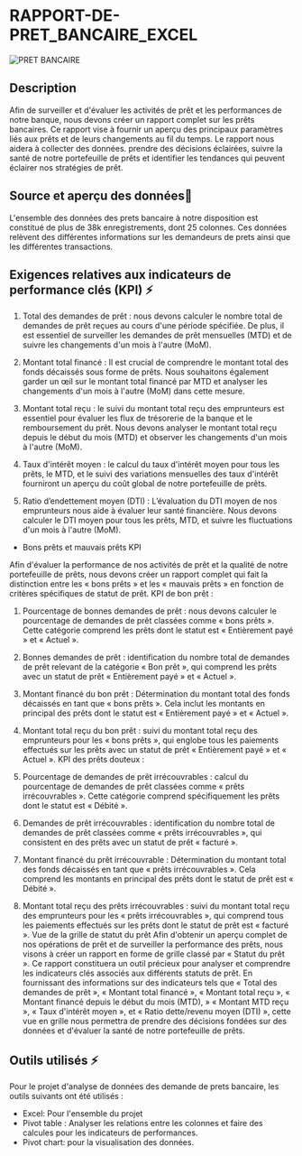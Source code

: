 # RAPPORT-DE-PRET_BANCAIRE_EXCEL
![PRET BANCAIRE](https://github.com/AnalystDose/RAPPORT-DE-PRET_BANCAIRE_EXCEL/assets/169387833/e6715b47-f011-4296-aa8a-bff29dd34f1f)

## Description

Afin de surveiller et d'évaluer les activités de prêt et les performances de notre banque, nous devons créer un rapport complet sur les prêts bancaires. Ce rapport vise à fournir un aperçu des principaux paramètres liés aux prêts et de leurs changements au fil du temps. Le rapport nous aidera à collecter des données. prendre des décisions éclairées, suivre la santé de notre portefeuille de prêts et identifier les tendances qui peuvent éclairer nos stratégies de prêt.

## Source et aperçu des données🚀
L'ensemble des données des prets bancaire à notre disposition est constitué de plus de 38k enregistrements, dont 25 colonnes.
Ces données relèvent des différentes informations sur les demandeurs de prets ainsi que les différentes transactions.

## Exigences relatives aux indicateurs de performance clés (KPI)  ⚡
1. Total des demandes de prêt : nous devons calculer le nombre total de demandes de prêt reçues au cours d'une période spécifiée. De plus, il est essentiel de surveiller les demandes de prêt mensuelles (MTD) et de suivre les changements d'un mois à l'autre (MoM).

2.	Montant total financé : Il est crucial de comprendre le montant total des fonds décaissés sous forme de prêts. Nous souhaitons également garder un œil sur le montant total financé par MTD et analyser les changements d'un mois à l'autre (MoM) dans cette mesure.

3.	Montant total reçu : le suivi du montant total reçu des emprunteurs est essentiel pour évaluer les flux de trésorerie de la banque et le remboursement du prêt. Nous devons analyser le montant total reçu depuis le début du mois (MTD) et observer les changements d'un mois à l'autre (MoM).

4.	Taux d'intérêt moyen : le calcul du taux d'intérêt moyen pour tous les prêts, le MTD, et le suivi des variations mensuelles des taux d'intérêt fourniront un aperçu du coût global de notre portefeuille de prêts.

5.	Ratio d’endettement moyen (DTI) : L’évaluation du DTI moyen de nos emprunteurs nous aide à évaluer leur santé financière. Nous devons calculer le DTI moyen pour tous les prêts, MTD, et suivre les fluctuations d'un mois à l'autre (MoM).




- Bons prêts et mauvais prêts KPI

Afin d'évaluer la performance de nos activités de prêt et la qualité de notre portefeuille de prêts, nous devons créer un rapport complet qui fait la distinction entre les « bons prêts » et les « mauvais prêts » en fonction de critères spécifiques de statut de prêt.
KPI de bon prêt :
1.	Pourcentage de bonnes demandes de prêt : nous devons calculer le pourcentage de demandes de prêt classées comme « bons prêts ». Cette catégorie comprend les prêts dont le statut est « Entièrement payé » et « Actuel ».
2.	Bonnes demandes de prêt : identification du nombre total de demandes de prêt relevant de la catégorie « Bon prêt », qui comprend les prêts avec un statut de prêt « Entièrement payé » et « Actuel ».
3.	Montant financé du bon prêt : Détermination du montant total des fonds décaissés en tant que « bons prêts ». Cela inclut les montants en principal des prêts dont le statut est « Entièrement payé » et « Actuel ».
4.	Montant total reçu du bon prêt : suivi du montant total reçu des emprunteurs pour les « bons prêts », qui englobe tous les paiements effectués sur les prêts avec un statut de prêt « Entièrement payé » et « Actuel ».
KPI des prêts douteux :
1.	Pourcentage de demandes de prêt irrécouvrables : calcul du pourcentage de demandes de prêt classées comme « prêts irrécouvrables ». Cette catégorie comprend spécifiquement les prêts dont le statut est « Débité ».
2.	Demandes de prêt irrécouvrables : identification du nombre total de demandes de prêt classées comme « prêts irrécouvrables », qui consistent en des prêts avec un statut de prêt « facturé ».
3.	Montant financé du prêt irrécouvrable : Détermination du montant total des fonds décaissés en tant que « prêts irrécouvrables ». Cela comprend les montants en principal des prêts dont le statut de prêt est « Débité ».

4.	Montant total reçu des prêts irrécouvrables : suivi du montant total reçu des emprunteurs pour les « prêts irrécouvrables », qui comprend tous les paiements effectués sur les prêts dont le statut de prêt est « facturé ».
Vue de la grille de statut du prêt
Afin d'obtenir un aperçu complet de nos opérations de prêt et de surveiller la performance des prêts, nous visons à créer un rapport en forme de grille classé par « Statut du prêt ». Ce rapport constituera un outil précieux pour analyser et comprendre les indicateurs clés associés aux différents statuts de prêt. En fournissant des informations sur des indicateurs tels que « Total des demandes de prêt », « Montant total financé », « Montant total reçu », « Montant financé depuis le début du mois (MTD), » « Montant MTD reçu », « Taux d'intérêt moyen », et « Ratio dette/revenu moyen (DTI) », cette vue en grille nous permettra de prendre des décisions fondées sur des données et d'évaluer la santé de notre portefeuille de prêts.

## Outils utilisés ⚡

Pour le projet d'analyse de données des demande de prets bancaire, les outils  suivants ont été utilisés :

- Excel: Pour l'ensemble du projet 
- Pivot table : Analyser les relations entre les colonnes et faire des calcules pour les    indicateurs de performances.
- Pivot chart: pour la visualisation des données.
